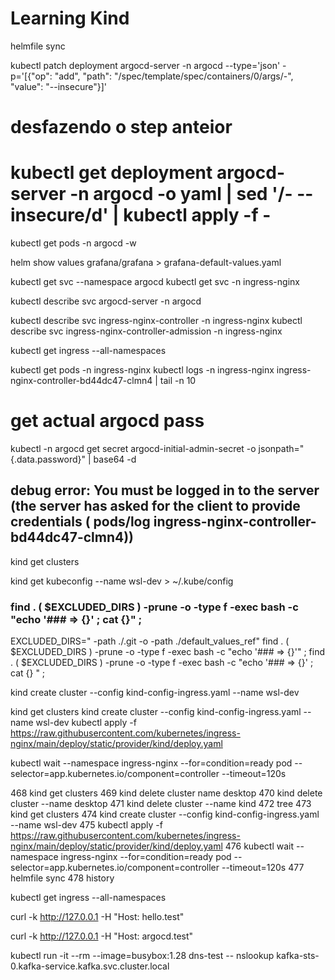 # Learning Kind

helmfile sync

kubectl patch deployment argocd-server -n argocd --type='json' -p='[{"op": "add", "path": "/spec/template/spec/containers/0/args/-", "value": "--insecure"}]'
# desfazendo o step anteior
# kubectl get deployment argocd-server -n argocd -o yaml |   sed '/- --insecure/d' |   kubectl apply -f - 
kubectl get pods -n argocd -w


helm show values grafana/grafana > grafana-default-values.yaml

kubectl get svc --namespace argocd
kubectl get svc -n ingress-nginx

kubectl describe svc argocd-server -n argocd

kubectl describe svc ingress-nginx-controller -n ingress-nginx
kubectl describe svc ingress-nginx-controller-admission -n ingress-nginx

kubectl get ingress --all-namespaces

kubectl get pods -n ingress-nginx
kubectl logs -n ingress-nginx ingress-nginx-controller-bd44dc47-clmn4 | tail -n 10


# get actual argocd pass
kubectl -n argocd get secret argocd-initial-admin-secret -o jsonpath="{.data.password}" | base64 -d





## debug error: You must be logged in to the server (the server has asked for the client to provide credentials ( pods/log ingress-nginx-controller-bd44dc47-clmn4))

kind get clusters

kind get kubeconfig --name wsl-dev > ~/.kube/config



### find . \( $EXCLUDED_DIRS \) -prune -o -type f -exec bash -c "echo '### => {}' ; cat {}" \;

EXCLUDED_DIRS=" -path ./.git -o -path ./default_values_ref"
find . \( $EXCLUDED_DIRS \) -prune -o -type f -exec bash -c "echo '### => {}'" \;
find . \( $EXCLUDED_DIRS \) -prune -o -type f -exec bash -c "echo '### => {}' ; cat {} " \;



kind create cluster --config kind-config-ingress.yaml --name wsl-dev


kind get clusters
kind create cluster --config kind-config-ingress.yaml --name wsl-dev
kubectl apply -f https://raw.githubusercontent.com/kubernetes/ingress-nginx/main/deploy/static/provider/kind/deploy.yaml

kubectl wait --namespace ingress-nginx --for=condition=ready pod --selector=app.kubernetes.io/component=controller --timeout=120s


  468  kind get clusters
  469  kind delete cluster name desktop
  470  kind delete cluster --name desktop
  471  kind delete cluster --name kind
  472  tree
  473  kind get clusters
  474  kind create cluster --config kind-config-ingress.yaml --name wsl-dev
  475  kubectl apply -f https://raw.githubusercontent.com/kubernetes/ingress-nginx/main/deploy/static/provider/kind/deploy.yaml
  476  kubectl wait --namespace ingress-nginx --for=condition=ready pod --selector=app.kubernetes.io/component=controller --timeout=120s
  477  helmfile sync
  478  history


  kubectl get ingress --all-namespaces


  curl -k http://127.0.0.1 -H "Host: hello.test"

  curl -k http://127.0.0.1 -H "Host: argocd.test"


kubectl run -it --rm --image=busybox:1.28 dns-test -- nslookup kafka-sts-0.kafka-service.kafka.svc.cluster.local